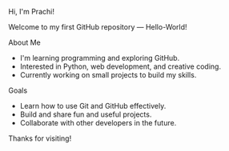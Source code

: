 Hi, I'm Prachi!

Welcome to my first GitHub repository — Hello-World!

 About Me
- I'm learning programming and exploring GitHub.
- Interested in Python, web development, and creative coding.
- Currently working on small projects to build my skills.

Goals
- Learn how to use Git and GitHub effectively.
- Build and share fun and useful projects.
- Collaborate with other developers in the future.

Thanks for visiting! 

